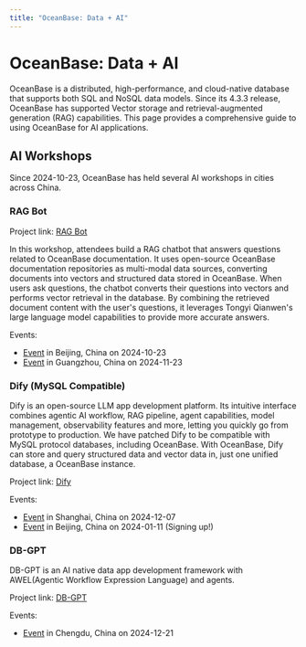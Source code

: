 ```yaml
---
title: "OceanBase: Data + AI"
---
```


# OceanBase: Data + AI

OceanBase is a distributed, high-performance, and cloud-native database that supports both SQL and NoSQL data models. Since its 4.3.3 release, OceanBase has supported Vector storage and retrieval-augmented generation (RAG) capabilities. This page provides a comprehensive guide to using OceanBase for AI applications.

## AI Workshops

Since 2024-10-23, OceanBase has held several AI workshops in cities across China. 

### RAG Bot

Project link: [RAG Bot](https://github.com/oceanbase-devhub/ai-workshop-2024)

In this workshop, attendees build a RAG chatbot that answers questions related to OceanBase documentation. It uses open-source OceanBase documentation repositories as multi-modal data sources, converting documents into vectors and structured data stored in OceanBase. When users ask questions, the chatbot converts their questions into vectors and performs vector retrieval in the database. By combining the retrieved document content with the user's questions, it leverages Tongyi Qianwen's large language model capabilities to provide more accurate answers.

Events:

- [Event](https://mp.weixin.qq.com/s/D_UNHvH2TgYkglfUC0P28Q) in Beijing, China on 2024-10-23
- [Event](https://mp.weixin.qq.com/s/XCYoM1ehwWyqHEiaYc2NXw) in Guangzhou, China on 2024-11-23

### Dify (MySQL Compatible)

Dify is an open-source LLM app development platform. Its intuitive interface combines agentic AI workflow, RAG pipeline, agent capabilities, model management, observability features and more, letting you quickly go from prototype to production. We have patched Dify to be compatible with MySQL protocol databases, including OceanBase. With OceanBase, Dify can store and query structured data and vector data in, just one unified database, a OceanBase instance.

Project link: [Dify](https://github.com/oceanbase-devhub/dify)

Events:

- [Event](https://mp.weixin.qq.com/s/A2NO6QOGI19qLxJ01RdIuw) in Shanghai, China on 2024-12-07
- [Event](https://open.oceanbase.com/activities/4923176) in Beijing, China on 2024-01-11 (Signing up!)

### DB-GPT

DB-GPT is an AI native data app development framework with AWEL(Agentic Workflow Expression Language) and agents.

Project link: [DB-GPT](https://github.com/oceanbase-devhub/DB-GPT)

Events:

- [Event](https://mp.weixin.qq.com/s/gE0uYZbJsuqYX_Q9CrmxNA) in Chengdu, China on 2024-12-21